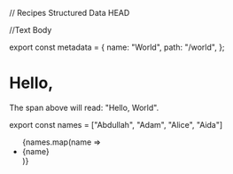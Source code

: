 // Recipes Structured Data HEAD

  <head>
    <title>Party Coffee Cake</title>
    <script type="application/ld+json">
    {
      "@context": "https://schema.org/",
      "@type": "Recipe",
      "name": "Party Coffee Cake",
      "image": [
        "https://example.com/photos/1x1/photo.jpg",
        "https://example.com/photos/4x3/photo.jpg",
        "https://example.com/photos/16x9/photo.jpg"
      ],
      "author": {
        "@type": "Person",
        "name": "Mary Stone"
      },
      "datePublished": "2018-03-10",
      "description": "This coffee cake is awesome and perfect for parties.",
      "prepTime": "PT20M",
      "cookTime": "PT30M",
      "totalTime": "PT50M",
      "keywords": "cake for a party, coffee",
      "recipeYield": "10",
      "recipeCategory": "Dessert",
      "recipeCuisine": "American",
      "nutrition": {
        "@type": "NutritionInformation",
        "calories": "270 calories"
      },
      "recipeIngredient": [
        "2 cups of flour",
        "3/4 cup white sugar",
        "2 teaspoons baking powder",
        "1/2 teaspoon salt",
        "1/2 cup butter",
        "2 eggs",
        "3/4 cup milk"
        ],
      "recipeInstructions": [
        {
          "@type": "HowToStep",
          "name": "Preheat",
          "text": "Preheat the oven to 350 degrees F. Grease and flour a 9x9 inch pan.",
          "url": "https://example.com/party-coffee-cake#step1",
          "image": "https://example.com/photos/party-coffee-cake/step1.jpg"
        },
        {
          "@type": "HowToStep",
          "name": "Mix dry ingredients",
          "text": "In a large bowl, combine flour, sugar, baking powder, and salt.",
          "url": "https://example.com/party-coffee-cake#step2",
          "image": "https://example.com/photos/party-coffee-cake/step2.jpg"
        },
        {
          "@type": "HowToStep",
          "name": "Add wet ingredients",
          "text": "Mix in the butter, eggs, and milk.",
          "url": "https://example.com/party-coffee-cake#step3",
          "image": "https://example.com/photos/party-coffee-cake/step3.jpg"
        },
        {
          "@type": "HowToStep",
          "name": "Spread into pan",
          "text": "Spread into the prepared pan.",
          "url": "https://example.com/party-coffee-cake#step4",
          "image": "https://example.com/photos/party-coffee-cake/step4.jpg"
        },
        {
          "@type": "HowToStep",
          "name": "Bake",
          "text": "Bake for 30 to 35 minutes, or until firm.",
          "url": "https://example.com/party-coffee-cake#step5",
          "image": "https://example.com/photos/party-coffee-cake/step5.jpg"
        },
        {
          "@type": "HowToStep",
          "name": "Enjoy",
          "text": "Allow to cool and enjoy.",
          "url": "https://example.com/party-coffee-cake#step6",
          "image": "https://example.com/photos/party-coffee-cake/step6.jpg"
        }
      ],
      "aggregateRating": {
        "@type": "AggregateRating",
        "ratingValue": "5",
        "ratingCount": "18"
      },
      "video": {
        "@type": "VideoObject",
        "name": "How to make a Party Coffee Cake",
        "description": "This is how you make a Party Coffee Cake.",
        "thumbnailUrl": [
          "https://example.com/photos/1x1/photo.jpg",
          "https://example.com/photos/4x3/photo.jpg",
          "https://example.com/photos/16x9/photo.jpg"
         ],
        "contentUrl": "http://www.example.com/video123.mp4",
        "embedUrl": "http://www.example.com/videoplayer?video=123",
        "uploadDate": "2018-02-05T08:00:00+08:00",
        "duration": "PT1M33S",
        "interactionStatistic": {
          "@type": "InteractionCounter",
          "interactionType": { "@type": "http://schema.org/WatchAction" },
          "userInteractionCount": 2347
        },
        "expires": "2019-02-05T08:00:00+08:00"
      }
    }
    </script>
  </head>

//Text Body

export const metadata = {
name: "World",
path: "/world",
};

# Hello, <span children={metadata.name} />

The span above will read: "Hello, World".

<!-- you can also use other variables or data structures -->

export const names = ["Abdullah", "Adam", "Alice", "Aida"]

<ul>{names.map(name => <li>{name}</li>)}</ul>
